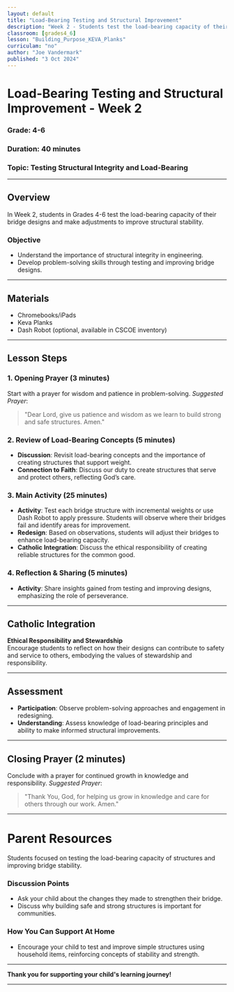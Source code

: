 ```yaml
---
layout: default
title: "Load-Bearing Testing and Structural Improvement"
description: "Week 2 - Students test the load-bearing capacity of their bridge structures and make structural improvements."
classroom: [grades4_6]
lesson: "Building_Purpose_KEVA_Planks"
curriculam: "no"
author: "Joe Vandermark"
published: "3 Oct 2024"
---
```


# Load-Bearing Testing and Structural Improvement - Week 2

### **Grade**: 4-6  
### **Duration**: 40 minutes  
### **Topic**: Testing Structural Integrity and Load-Bearing

---

## **Overview**
In Week 2, students in Grades 4-6 test the load-bearing capacity of their bridge designs and make adjustments to improve structural stability.

### **Objective**
- Understand the importance of structural integrity in engineering.
- Develop problem-solving skills through testing and improving bridge designs.

---

## **Materials**
- Chromebooks/iPads
- Keva Planks
- Dash Robot (optional, available in CSCOE inventory)

---

## **Lesson Steps**

### **1. Opening Prayer (3 minutes)**
Start with a prayer for wisdom and patience in problem-solving.
_Suggested Prayer_:  
> "Dear Lord, give us patience and wisdom as we learn to build strong and safe structures. Amen."

### **2. Review of Load-Bearing Concepts (5 minutes)**
- **Discussion**: Revisit load-bearing concepts and the importance of creating structures that support weight.
- **Connection to Faith**: Discuss our duty to create structures that serve and protect others, reflecting God’s care.

### **3. Main Activity (25 minutes)**
- **Activity**: Test each bridge structure with incremental weights or use Dash Robot to apply pressure. Students will observe where their bridges fail and identify areas for improvement.
- **Redesign**: Based on observations, students will adjust their bridges to enhance load-bearing capacity.
- **Catholic Integration**: Discuss the ethical responsibility of creating reliable structures for the common good.

### **4. Reflection & Sharing (5 minutes)**
- **Activity**: Share insights gained from testing and improving designs, emphasizing the role of perseverance.

---

## **Catholic Integration**
**Ethical Responsibility and Stewardship**  
Encourage students to reflect on how their designs can contribute to safety and service to others, embodying the values of stewardship and responsibility.

---

## **Assessment**
- **Participation**: Observe problem-solving approaches and engagement in redesigning.
- **Understanding**: Assess knowledge of load-bearing principles and ability to make informed structural improvements.

---

## **Closing Prayer (2 minutes)**
Conclude with a prayer for continued growth in knowledge and responsibility.
_Suggested Prayer_:  
> "Thank You, God, for helping us grow in knowledge and care for others through our work. Amen."

---

# Parent Resources

Students focused on testing the load-bearing capacity of structures and improving bridge stability.

### **Discussion Points**
- Ask your child about the changes they made to strengthen their bridge.
- Discuss why building safe and strong structures is important for communities.

### **How You Can Support At Home**
- Encourage your child to test and improve simple structures using household items, reinforcing concepts of stability and strength.

---

**Thank you for supporting your child's learning journey!**

---
